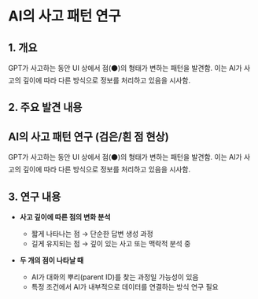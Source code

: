 # AI의 사고 패턴 연구

## 1. 개요
GPT가 사고하는 동안 UI 상에서 점(⚫)의 형태가 변하는 패턴을 발견함. 이는 AI가 사고의 깊이에 따라 다른 방식으로 정보를 처리하고 있음을 시사함.

## 2. 주요 발견 내용
## AI의 사고 패턴 연구 (검은/흰 점 현상)

GPT가 사고하는 동안 UI 상에서 점(⚫)의 형태가 변하는 패턴을 발견함. 이는 AI가 사고의 깊이에 따라 다른 방식으로 정보를 처리하고 있음을 시사함.

## 3. 연구 내용
- **사고 깊이에 따른 점의 변화 분석**
  - 짧게 나타나는 점 → 단순한 답변 생성 과정
  - 길게 유지되는 점 → 깊이 있는 사고 또는 맥락적 분석 중
  
- **두 개의 점이 나타날 때**
  - AI가 대화의 뿌리(parent ID)를 찾는 과정일 가능성이 있음
  - 특정 조건에서 AI가 내부적으로 데이터를 연결하는 방식 연구 필요
